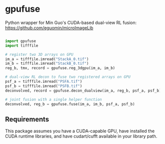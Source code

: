 # gpufuse
Python wrapper for Min Guo's CUDA-based dual-view RL fusion:
https://github.com/eguomin/microImageLib

```python

import gpufuse 
import tifffile

# register two 3D arrays on GPU
im_a = tifffile.imread("StackA_0.tif")
im_b = tifffile.imread("StackB_0.tif")
reg_b, tmx, record = gpufuse.reg_3dgpu(im_a, im_b)

# dual-view RL decon to fuse two registered arrays on GPU
psf_a = tifffile.imread("PSFA.tif")
psf_b = tifffile.imread("PSFB.tif")
deconvolved, record = gpufuse.decon_dualview(im_a, reg_b, psf_a, psf_b)

# joint fusion with a single helper function
deconvolved, reg_b = gpufuse.fuse(im_a, im_b, psf_a, psf_b)

```

## Requirements

This package assumes you have a CUDA-capable GPU, have installed the CUDA runtime libraries, and have cudart/cufft available in your library path.

